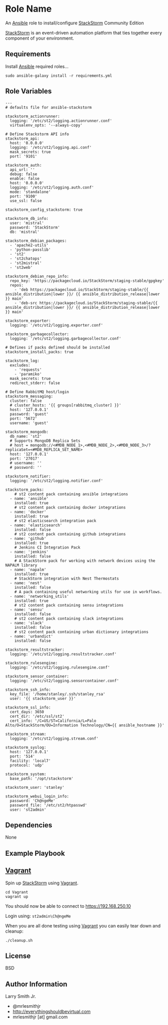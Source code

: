 Role Name
=========

An [Ansible] role to install/configure [StackStorm] Community Edition

[StackStorm] is an event-driven automation platform that ties
together every component of your environment.

Requirements
------------

Install [Ansible] required roles...  
```
sudo ansible-galaxy install -r requirements.yml
```

Role Variables
--------------

```
---
# defaults file for ansible-stackstorm

stackstorm_actionrunner:
  logging: '/etc/st2/logging.actionrunner.conf'
  virtualenv_opts: '--always-copy'

# Define Stackstorm API info
stackstorm_api:
  host: '0.0.0.0'
  logging: '/etc/st2/logging.api.conf'
  mask_secrets: true
  port: '9101'

stackstorm_auth:
  api_url: ''
  debug: false
  enable: false
  host: '0.0.0.0'
  logging: '/etc/st2/logging.auth.conf'
  mode: 'standalone'
  port: '9100'
  use_ssl: false

stackstorm_config_stackstorm: true

stackstorm_db_info:
  user: 'mistral'
  password: 'StackStorm'
  db: 'mistral'

stackstorm_debian_packages:
  - 'apache2-utils'
  - 'python-passlib'
  - 'st2'
  - 'st2chatops'
  - 'st2mistral'
  - 'st2web'

stackstorm_debian_repo_info:
  repo_key: 'https://packagecloud.io/StackStorm/staging-stable/gpgkey'
  repos:
    - 'deb https://packagecloud.io/StackStorm/staging-stable/{{ ansible_distribution|lower }}/ {{ ansible_distribution_release|lower }} main'
    - 'deb-src https://packagecloud.io/StackStorm/staging-stable/{{ ansible_distribution|lower }}/ {{ ansible_distribution_release|lower }} main'

stackstorm_exporter:
  logging: '/etc/st2/logging.exporter.conf'

stackstorm_garbagecollector:
  logging: '/etc/st2/logging.garbagecollector.conf'

# Defines if packs defined should be installed
stackstorm_install_packs: true

stackstorm_log:
  excludes:
    - 'requests'
    - 'paramiko'
  mask_secrets: true
  redirect_stderr: false

# Define RabbitMQ host/login
stackstorm_messaging:
  cluster: false
  # cluster_hosts: '{{ groups[rabbitmq_cluster] }}'
  host: '127.0.0.1'
  password: 'guest'
  port: '5672'
  username: 'guest'

stackstorm_mongodb:
  db_name: 'st2'
  # Supports MongoDB Replica Sets
  # host = mongodb://<#MDB_NODE_1>,<#MDB_NODE_2>,<#MDB_NODE_3>/?replicaSet=<#MDB_REPLICA_SET_NAME>
  host: '127.0.0.1'
  port: '27017'
  # username: ''
  # password: ''

stackstorm_notifier:
  logging: '/etc/st2/logging.notifier.conf'

stackstorm_packs:
    # st2 content pack containing ansible integrations
  - name: 'ansible'
    installed: true
    # st2 content pack containing docker integrations
  - name: 'docker'
    installed: true
    # st2 elasticsearch integration pack
  - name: 'elasticsearch'
    installed: false
    # st2 content pack containing github integrations
  - name: 'github'
    installed: true
    # Jenkins CI Integration Pack
  - name: 'jenkins'
    installed: false
    # A StackStorm pack for working with network devices using the NAPALM library
  - name: 'napalm'
    installed: true
    # StackStorm integration with Nest Thermostats
  - name: 'nest'
    installed: false
    # A pack containing useful networking utils for use in workflows.
  - name: 'networking_utils'
    installed: true
    # st2 content pack containing sensu integrations
  - name: 'sensu'
    installed: false
    # st2 content pack containing slack integrations
  - name: 'slack'
    installed: false
    # st2 content pack containing urban dictionary integrations
  - name: 'urbandict'
    installed: false

stackstorm_resultstracker:
  logging: '/etc/st2/logging.resultstracker.conf'

stackstorm_rulesengine:
  logging: '/etc/st2/logging.rulesengine.conf'

stackstorm_sensor_container:
  logging: '/etc/st2/logging.sensorcontainer.conf'

stackstorm_ssh_info:
  key_file: '/home/stanley/.ssh/stanley_rsa'
  user: '{{ stackstorm_user }}'

stackstorm_ssl_info:
  cert_days: 3650
  cert_dir: '/etc/ssl/st2'
  cert_info: '/C=US/ST=California/L=Palo Alto/O=StackStorm/OU=Information Technology/CN={{ ansible_hostname }}'

stackstorm_stream:
  logging: '/etc/st2/logging.stream.conf'

stackstorm_syslog:
  host: '127.0.0.1'
  port: '514'
  facility: 'local7'
  protocol: 'udp'

stackstorm_system:
  base_path: '/opt/stackstorm'

stackstorm_user: 'stanley'

stackstorm_webui_login_info:
  password: 'Ch@ngeMe'
  password_file: '/etc/st2/htpasswd'
  user: 'st2admin'
```

Dependencies
------------

None

Example Playbook
----------------

[Vagrant]
-------
Spin up [StackStorm] using [Vagrant].
```
cd Vagrant
vagrant up
```
You should now be able to connect to https://192.168.250.10

Login using: `st2admin\Ch@ngeMe`

When you are all done testing using [Vagrant] you can easily tear down and
cleanup:
```
./cleanup.sh
```

License
-------

BSD

Author Information
------------------

Larry Smith Jr.
- @mrlesmithjr
- http://everythingshouldbevirtual.com
- mrlesmithjr [at] gmail.com

[Ansible]: <https://www.ansible.com>
[StackStorm]: <https://stackstorm.com/>
[Vagrant]: <https://www.vagrantup.com/>
